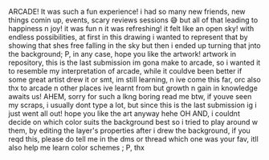 ARCADE! It was such a fun experience! 
i had so many new friends, new things comin up,
events, scary reviews sessions 😅
but all of that leading to happiness n joy! 
it was fun n it was refreshing! 
it felt like an open sky! with endless possibilities,
at first in this drawing i wanted to represent that
by showing that shes free falling in the sky
but then i ended up turning that jnto the background; P,
in any case, hope you like the artwork!
artwork in repository, this is the last 
submission im gona make to arcade,
so i wanted it to resemble my interpretation 
of arcade, while it couldve been better 
if some great artist drew it or smt,
im still learning, n ive come this far,
orc also thx to arcade n other places ive learnt from
but growth n gain in knowledge awaits us!
AHEM, sorry for such a lkng boring read me
btw, if youve seen my scraps, i usually dont 
type a lot, but since this is the last submission 
ig i just went all out! 
hope you like the art anyway hehe
OH AND, i couldnt decide on which color 
suits the background best so i tried to play around w them, by editing the layer's properties after i drew the background, if you reqd this, please do tell me in the dms or thread which one was your fav, itll also help me learn color schemes ; P, thx
